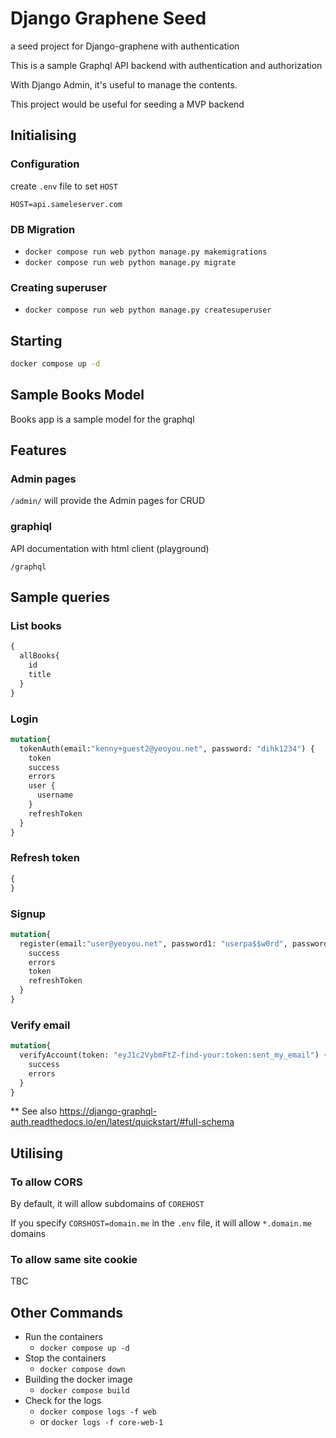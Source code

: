 # Django Graphene Seed

a seed project for Django-graphene with authentication

This is a sample Graphql API backend with authentication and authorization

With Django Admin, it's useful to manage the contents.

This project would be useful for seeding a MVP backend


## Initialising

### Configuration

create `.env` file to set `HOST`

```
HOST=api.sameleserver.com
```


### DB Migration
  - `docker compose run web python manage.py makemigrations`
  - `docker compose run web python manage.py migrate`
  
### Creating superuser
  - `docker compose run web python manage.py createsuperuser`
  
## Starting

```sh
docker compose up -d
```
## Sample Books Model

Books app is a sample model for the graphql

## Features

### Admin pages

`/admin/` will provide the Admin pages for CRUD

### graphiql

API documentation with html client (playground)

`/graphql`

## Sample queries

### List books

```graphql
{
  allBooks{
    id
    title
  }
}
```

### Login

```graphql
mutation{
  tokenAuth(email:"kenny+guest2@yeoyou.net", password: "dihk1234") {
    token
    success
    errors
    user {
      username
    }
    refreshToken
  }
}
```


### Refresh token

```graphql
{
}
```

### Signup

```graphql
mutation{
  register(email:"user@yeoyou.net", password1: "userpa$$w0rd", password2: "userpa$$w0rd", username: "user") {
    success
    errors
    token
    refreshToken
  }
}
```


### Verify email

```graphql
mutation{
  verifyAccount(token: "eyJ1c2VybmFtZ-find-your:token:sent_my_email") {
    success
    errors
  }
}
```

** See also https://django-graphql-auth.readthedocs.io/en/latest/quickstart/#full-schema

## Utilising

### To allow CORS

By default, it will allow subdomains of `COREHOST`

If you specify `CORSHOST=domain.me` in the `.env` file, it will allow `*.domain.me` domains

### To allow same site cookie

TBC

## Other Commands

- Run the containers
  - `docker compose up -d`
- Stop the containers
  - `docker compose down`
- Building the docker image
  - `docker compose build`
- Check for the logs
  - `docker compose logs -f web`
  - or `docker logs -f core-web-1`
